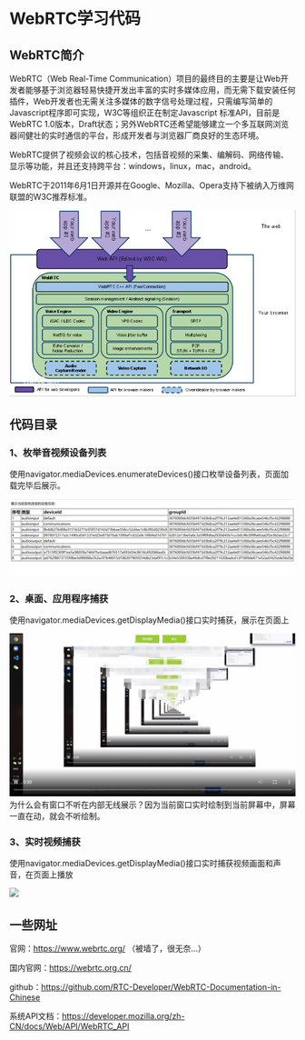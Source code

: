 # WebRTC学习代码

## WebRTC简介
WebRTC（Web Real-Time Communication）项目的最终目的主要是让Web开发者能够基于浏览器轻易快捷开发出丰富的实时多媒体应用，而无需下载安装任何插件，Web开发者也无需关注多媒体的数字信号处理过程，只需编写简单的Javascript程序即可实现，W3C等组织正在制定Javascript 标准API，目前是WebRTC 1.0版本，Draft状态；另外WebRTC还希望能够建立一个多互联网浏览器间健壮的实时通信的平台，形成开发者与浏览器厂商良好的生态环境。

WebRTC提供了视频会议的核心技术，包括音视频的采集、编解码、网络传输、显示等功能，并且还支持跨平台：windows，linux，mac，android。

WebRTC于2011年6月1日开源并在Google、Mozilla、Opera支持下被纳入万维网联盟的W3C推荐标准。

![](https://raw.githubusercontent.com/JelinYao/WebRTCStudy/master/img/webrtc.png)

## 代码目录
### 1、枚举音视频设备列表
使用navigator.mediaDevices.enumerateDevices()接口枚举设备列表，页面加载完毕后展示。

![](https://raw.githubusercontent.com/JelinYao/WebRTCStudy/master/enumDevice/screen.png)

### 2、桌面、应用程序捕获
使用navigator.mediaDevices.getDisplayMedia()接口实时捕获，展示在页面上

![](https://raw.githubusercontent.com/JelinYao/WebRTCStudy/master/screenCapture/screen.png)
为什么会有窗口不听在内部无线展示？因为当前窗口实时绘制到当前屏幕中，屏幕一直在动，就会不听绘制。

### 3、实时视频捕获
使用navigator.mediaDevices.getDisplayMedia()接口实时捕获视频画面和声音，在页面上播放

![](https://raw.githubusercontent.com/JelinYao/WebRTCStudy/master/videoCapture/screen.png)

## 一些网址
官网：https://www.webrtc.org/ （被墙了，很无奈...）

国内官网：https://webrtc.org.cn/

github：https://github.com/RTC-Developer/WebRTC-Documentation-in-Chinese

系统API文档：https://developer.mozilla.org/zh-CN/docs/Web/API/WebRTC_API

